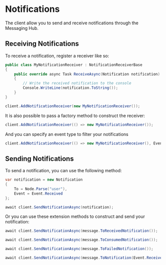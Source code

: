 # Notifications

The client allow you to send and receive notifications through the Messaging Hub.

## Receiving Notifications

To receive a notification, register a receiver like so:

```C# 
public class MyNotificationReceiver : NotificationReceiverBase
{
    public override async Task ReceiveAsync(Notification notification)
    {
        // Write the received notification to the console
        Console.WriteLine(notification.ToString());
    }
}

client.AddNotificationReceiver(new MyNotificationReceiver());
```

It is also possible to pass a factory method to construct the receiver:

```C# 
client.AddNotificationReceiver(() => new MyNotificationReceiver());
```

And you can specify an event type to filter your notifications

```C# 
client.AddNotificationReceiver(() => new MyNotificationReceiver(), Event.Received);
```

## Sending Notifications

To send a notification, you can use the following method:

```C# 
var notification = new Notification
{
    To = Node.Parse("user"),
    Event = Event.Received
};

await client.SendNotificationAsync(notification);
```

Or you can use these extension methods to construct and send your notification:

```C# 
await client.SendNotificationAsync(message.ToReceivedNotification());

await client.SendNotificationAsync(message.ToConsumedNotification());

await client.SendNotificationAsync(message.ToFailedNotification());

await client.SendNotificationAsync(message.ToNotification(Event.Received));
```